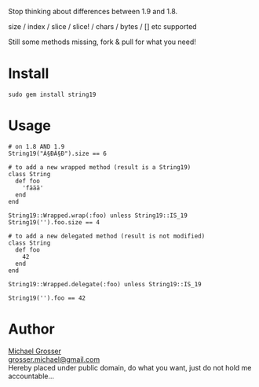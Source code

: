 Stop thinking about differences between 1.9 and 1.8.

size / index / slice / slice! / chars / bytes / [] etc supported

Still some methods missing, fork & pull for what you need!


Install
=======
    sudo gem install string19

Usage
=====
    # on 1.8 AND 1.9
    String19("Á§ÐÁ§Ð").size == 6

    # to add a new wrapped method (result is a String19)
    class String
      def foo
        'fäää'
      end
    end

    String19::Wrapped.wrap(:foo) unless String19::IS_19
    String19('').foo.size == 4

    # to add a new delegated method (result is not modified)
    class String
      def foo
        42
      end
    end

    String19::Wrapped.delegate(:foo) unless String19::IS_19

    String19('').foo == 42

Author
======
[Michael Grosser](http://grosser.it)  
grosser.michael@gmail.com  
Hereby placed under public domain, do what you want, just do not hold me accountable...
